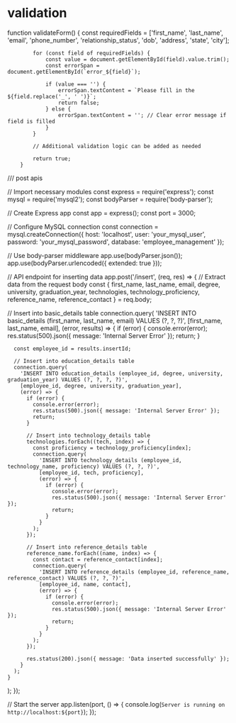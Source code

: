 # validation

function validateForm() {
            const requiredFields = ['first_name', 'last_name', 'email', 'phone_number', 'relationship_status', 'dob', 'address', 'state', 'city'];

            for (const field of requiredFields) {
                const value = document.getElementById(field).value.trim();
                const errorSpan = document.getElementById(`error_${field}`);

                if (value === '') {
                    errorSpan.textContent = `Please fill in the ${field.replace('_', ' ')}`;
                    return false;
                } else {
                    errorSpan.textContent = ''; // Clear error message if field is filled
                }
            }

            // Additional validation logic can be added as needed

            return true;
        }

///  post apis

// Import necessary modules
const express = require('express');
const mysql = require('mysql2');
const bodyParser = require('body-parser');

// Create Express app
const app = express();
const port = 3000;

// Configure MySQL connection
const connection = mysql.createConnection({
  host: 'localhost',
  user: 'your_mysql_user',
  password: 'your_mysql_password',
  database: 'employee_management'
});

// Use body-parser middleware
app.use(bodyParser.json());
app.use(bodyParser.urlencoded({ extended: true }));

// API endpoint for inserting data
app.post('/insert', (req, res) => {
  // Extract data from the request body
  const {
    first_name,
    last_name,
    email,
    degree,
    university,
    graduation_year,
    technologies,
    technology_proficiency,
    reference_name,
    reference_contact
  } = req.body;

  // Insert into basic_details table
  connection.query(
    'INSERT INTO basic_details (first_name, last_name, email) VALUES (?, ?, ?)',
    [first_name, last_name, email],
    (error, results) => {
      if (error) {
        console.error(error);
        res.status(500).json({ message: 'Internal Server Error' });
        return;
      }

      const employee_id = results.insertId;

      // Insert into education_details table
      connection.query(
        'INSERT INTO education_details (employee_id, degree, university, graduation_year) VALUES (?, ?, ?, ?)',
        [employee_id, degree, university, graduation_year],
        (error) => {
          if (error) {
            console.error(error);
            res.status(500).json({ message: 'Internal Server Error' });
            return;
          }

          // Insert into technology_details table
          technologies.forEach((tech, index) => {
            const proficiency = technology_proficiency[index];
            connection.query(
              'INSERT INTO technology_details (employee_id, technology_name, proficiency) VALUES (?, ?, ?)',
              [employee_id, tech, proficiency],
              (error) => {
                if (error) {
                  console.error(error);
                  res.status(500).json({ message: 'Internal Server Error' });
                  return;
                }
              }
            );
          });

          // Insert into reference_details table
          reference_name.forEach((name, index) => {
            const contact = reference_contact[index];
            connection.query(
              'INSERT INTO reference_details (employee_id, reference_name, reference_contact) VALUES (?, ?, ?)',
              [employee_id, name, contact],
              (error) => {
                if (error) {
                  console.error(error);
                  res.status(500).json({ message: 'Internal Server Error' });
                  return;
                }
              }
            );
          });

          res.status(200).json({ message: 'Data inserted successfully' });
        }
      );
    }
  );
});

// Start the server
app.listen(port, () => {
  console.log(`Server is running on http://localhost:${port}`);
});
